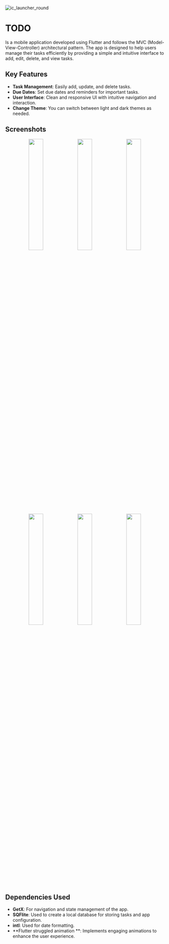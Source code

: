 ![ic_launcher_round](https://github.com/user-attachments/assets/cffdb24f-876e-4cc8-ae72-db2d9ea3f8a8)
# TODO

Is a mobile application developed using Flutter and follows the MVC (Model-View-Controller) architectural pattern. The app is designed to help users manage their tasks efficiently by providing a simple and intuitive interface to add, edit, delete, and view tasks.

## Key Features

* **Task Management**: Easily add, update, and delete tasks.
* **Due Dates**: Set due dates and reminders for important tasks.
* **User Interface**: Clean and responsive UI with intuitive navigation and interaction.
* **Change Theme**: You can switch between light and dark themes as needed.

## Screenshots

<p align="center">
  <img src="https://github.com/user-attachments/assets/169c595a-7908-4d83-a6d6-fd7ca4ea037c" width="30%" />
  <img src="https://github.com/user-attachments/assets/3f1c308a-d290-4946-b162-38b32cd15d41" width="30%" />
  <img src="https://github.com/user-attachments/assets/f26f0e37-3123-4c61-982d-5050cf92a6ae" width="30%" />
</p>
<p align="center">
  <img src="https://github.com/user-attachments/assets/f5eb6ab0-f263-4f27-bb40-6decf5db6738" width="30%" />
  <img src="https://github.com/user-attachments/assets/b4592e01-bab7-4022-9794-30b16522232d" width="30%" />
  <img src="https://github.com/user-attachments/assets/3ababa26-da49-4283-9fc3-47759202ebd9" width="30%" />
</p>

## Dependencies Used
* **GetX**: For navigation and state management of the app.
* **SQFlite**: Used to create a local database for storing tasks and app configuration.
* **intl**: Used for date formatting.
* **Flutter struggled animation **: Implements engaging animations to enhance the user experience.

